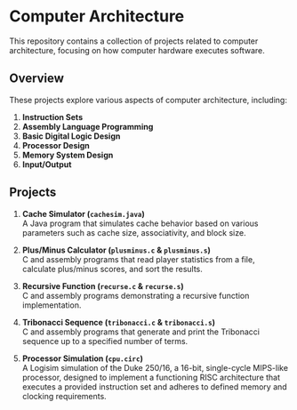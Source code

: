 # Computer Architecture

This repository contains a collection of projects related to computer architecture, focusing on how computer hardware executes software.

## Overview

These projects explore various aspects of computer architecture, including:

1. **Instruction Sets**  
2. **Assembly Language Programming**  
3. **Basic Digital Logic Design**  
4. **Processor Design**  
5. **Memory System Design**  
6. **Input/Output**  

## Projects

1. **Cache Simulator (`cachesim.java`)**  
   A Java program that simulates cache behavior based on various parameters such as cache size, associativity, and block size.

2. **Plus/Minus Calculator (`plusminus.c` & `plusminus.s`)**  
   C and assembly programs that read player statistics from a file, calculate plus/minus scores, and sort the results.

3. **Recursive Function (`recurse.c` & `recurse.s`)**  
   C and assembly programs demonstrating a recursive function implementation.

4. **Tribonacci Sequence (`tribonacci.c` & `tribonacci.s`)**  
   C and assembly programs that generate and print the Tribonacci sequence up to a specified number of terms.

5. **Processor Simulation (`cpu.circ`)**  
   A Logisim simulation of the Duke 250/16, a 16-bit, single-cycle MIPS-like processor, designed to implement a functioning RISC architecture that executes a provided instruction set and adheres to defined memory and clocking requirements.
